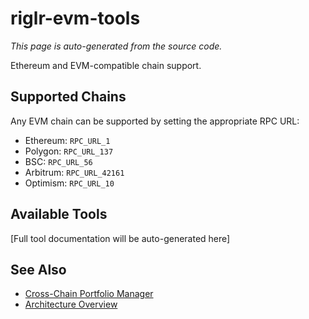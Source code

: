 # riglr-evm-tools

*This page is auto-generated from the source code.*

Ethereum and EVM-compatible chain support.

## Supported Chains

Any EVM chain can be supported by setting the appropriate RPC URL:
- Ethereum: `RPC_URL_1`
- Polygon: `RPC_URL_137`
- BSC: `RPC_URL_56`
- Arbitrum: `RPC_URL_42161`
- Optimism: `RPC_URL_10`

## Available Tools

[Full tool documentation will be auto-generated here]

## See Also

- [Cross-Chain Portfolio Manager](../tutorials/cross-chain-portfolio-manager.md)
- [Architecture Overview](../concepts/architecture.md)